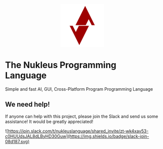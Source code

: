 <div align="center">
  <img src="https://github.com/Nukleus-Language/nukleus/blob/main/images/logo.png" alt="Nukleus Logo" width="140" height="140"></img>
</div>

# The Nukleus Programming Language
Simple and fast AI, GUI, Cross-Platform Program Programming Language

## We need help!
If anyone can help with this project, please join the Slack and send us some assistance! It would be greatly appreciated!

![https://join.slack.com/t/nukleuslanguage/shared_invite/zt-wk4xav53-c0HUUdsJAL8dLByHD30Guw](https://img.shields.io/badge/slack-join-08d187.svg)
